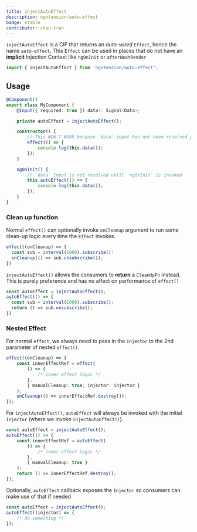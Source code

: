 ```yaml
---
title: injectAutoEffect
description: ngxtension/auto-effect
badge: stable
contributor: chau-tran
---
```


`injectAutoEffect` is a CIF that returns an _auto-wired_ `Effect`, hence the name `auto-effect`. This `Effect` can be used in places that do not have an **implicit** Injection Context like `ngOnInit` or `afterNextRender`

```ts
import { injectAutoEffect } from 'ngxtension/auto-effect';
```

## Usage

```ts
@Component()
export class MyComponent {
	@Input({ required: true }) data!: Signal<Data>;

	private autoEffect = injectAutoEffect();

	constructor() {
		// This WON'T WORK because `data` input has not been resolved yet
		effect(() => {
			console.log(this.data());
		});
	}

	ngOnInit() {
		// `data` Input is not resolved until `ngOnInit` is invoked
		this.autoEffect(() => {
			console.log(this.data());
		});
	}
}
```

### Clean up function

Normal `effect()` can optionally invoke `onCleanup` argument to run some clean-up logic every time the `Effect` invokes.

```ts
effect((onCleanup) => {
  const sub = interval(1000).subscribe():
  onCleanup(() => sub.unsubscribe());
})
```

`injectAutoEffect()` allows the consumers to **return** a `CleanUpFn` instead. This is purely preference and has no affect
on performance of `effect()`

```ts
const autoEffect = injectAutoEffect();
autoEffect(() => {
  const sub = interval(1000).subscribe():
  return () => sub.unsubscribe();
})
```

### Nested Effect

For normal `effect`, we always need to pass in the `Injector` to the 2nd parameter of nested `effect()`.

```ts
effect((onCleanup) => {
	const innerEffectRef = effect(
		() => {
			/* inner effect logic */
		},
		{ manualCleanup: true, injector: injector }
	);
	onCleanup(() => innerEffectRef.destroy());
});
```

For `injectAutoEffect()`, `autoEffect` will always be invoked with the initial `Injector` (where we invoke `injectAutoEffect()`).

```ts
const autoEffect = injectAutoEffect();
autoEffect(() => {
	const innerEffectRef = autoEffect(
		() => {
			/* inner effect logic */
		},
		{ manualCleanup: true }
	);
	return () => innerEffectRef.destroy();
});
```

Optionally, `autoEffect` callback exposes the `Injector` so consumers can make use of that if needed

```ts
const autoEffect = injectAutoEffect();
autoEffect((injector) => {
	/* do something */
});
```
